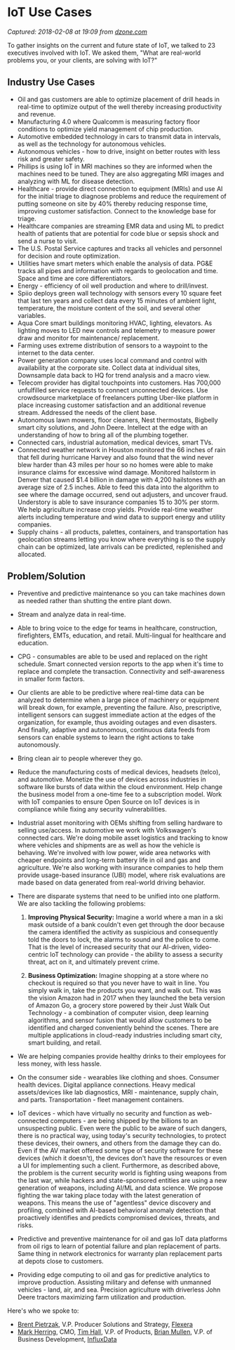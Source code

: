 # IoT Use Cases

_Captured: 2018-02-08 at 19:09 from [dzone.com](https://dzone.com/articles/iot-use-cases?edition=360091&utm_source=Daily%20Digest&utm_medium=email&utm_campaign=Daily%20Digest%202018-02-08)_

To gather insights on the current and future state of IoT, we talked to 23 executives involved with IoT. We asked them, "What are real-world problems you, or your clients, are solving with IoT?"

## Industry Use Cases

  * Oil and gas customers are able to optimize placement of drill heads in real-time to optimize output of the well thereby increasing productivity and revenue.
  * Manufacturing 4.0 where Qualcomm is measuring factory floor conditions to optimize yield management of chip production.
  * Automotive embedded technology in cars to transmit data in intervals, as well as the technology for autonomous vehicles. 
  * Autonomous vehicles - how to drive, insight on better routes with less risk and greater safety.
  * Phillips is using IoT in MRI machines so they are informed when the machines need to be tuned. They are also aggregating MRI images and analyzing with ML for disease detection.
  * Healthcare - provide direct connection to equipment (MRIs) and use AI for the initial triage to diagnose problems and reduce the requirement of putting someone on site by 40% thereby reducing response time, improving customer satisfaction. Connect to the knowledge base for triage.
  * Healthcare companies are streaming EMR data and using ML to predict health of patients that are potential for code blue or sepsis shock and send a nurse to visit.
  * The U.S. Postal Service captures and tracks all vehicles and personnel for decision and route optimization.
  * Utilities have smart meters which enable the analysis of data. PG&E tracks all pipes and information with regards to geolocation and time. Space and time are core differentiators.
  * Energy - efficiency of oil well production and where to drill/invest.
  * Spiio deploys green wall technology with sensors every 10 square feet that last ten years and collect data every 15 minutes of ambient light, temperature, the moisture content of the soil, and several other variables.
  * Aqua Core smart buildings monitoring HVAC, lighting, elevators. As lighting moves to LED new controls and telemetry to measure power draw and monitor for maintenance/ replacement.
  * Farming uses extreme distribution of sensors to a waypoint to the internet to the data center.
  * Power generation company uses local command and control with availability at the corporate site. Collect data at individual sites, Downsample data back to HQ for trend analysis and a macro view.
  * Telecom provider has digital touchpoints into customers. Has 700,000 unfulfilled service requests to connect unconnected devices. Use crowdsource marketplace of freelancers putting Uber-like platform in place increasing customer satisfaction and an additional revenue stream. Addressed the needs of the client base.
  * Autonomous lawn mowers, floor cleaners, Nest thermostats, Bigbelly smart city solutions, and John Deere. Intellect at the edge with an understanding of how to bring all of the plumbing together.
  * Connected cars, industrial automation, medical devices, smart TVs.
  * Connected weather network in Houston monitored the 66 inches of rain that fell during hurricane Harvey and also found that the wind never blew harder than 43 miles per hour so no homes were able to make insurance claims for excessive wind damage. Monitored hailstorm in Denver that caused $1.4 billion in damage with 4,200 hailstones with an average size of 2.5 inches. Able to feed this data into the algorithm to see where the damage occurred, send out adjusters, and uncover fraud. Understory is able to save insurance companies 15 to 30% per storm. We help agriculture increase crop yields. Provide real-time weather alerts including temperature and wind data to support energy and utility companies.
  * Supply chains - all products, palettes, containers, and transportation has geolocation streams letting you know where everything is so the supply chain can be optimized, late arrivals can be predicted, replenished and allocated.

## Problem/Solution

* Preventive and predictive maintenance so you can take machines down as needed rather than shutting the entire plant down.
* Stream and analyze data in real-time.
* Able to bring voice to the edge for teams in healthcare, construction, firefighters, EMTs, education, and retail. Multi-lingual for healthcare and education.
* CPG - consumables are able to be used and replaced on the right schedule. Smart connected version reports to the app when it's time to replace and complete the transaction. Connectivity and self-awareness in smaller form factors.
* Our clients are able to be predictive where real-time data can be analyzed to determine when a large piece of machinery or equipment will break down, for example, preventing the failure. Also, prescriptive, intelligent sensors can suggest immediate action at the edges of the organization, for example, thus avoiding outages and even disasters. And finally, adaptive and autonomous, continuous data feeds from sensors can enable systems to learn the right actions to take autonomously.
* Bring clean air to people wherever they go.
* Reduce the manufacturing costs of medical devices, headsets (telco), and automotive. Monetize the use of devices across industries in software like bursts of data within the cloud environment. Help change the business model from a one-time fee to a subscription model. Work with IoT companies to ensure Open Source on IoT devices is in compliance while fixing any security vulnerabilities.
* Industrial asset monitoring with OEMs shifting from selling hardware to selling use/access. In automotive we work with Volkswagen's connected cars. We're doing mobile asset logistics and tracking to know where vehicles and shipments are as well as how the vehicle is behaving. We're involved with low power, wide area networks with cheaper endpoints and long-term battery life in oil and gas and agriculture. We're also working with insurance companies to help them provide usage-based insurance (UBI) model, where risk evaluations are made based on data generated from real-world driving behavior.
* There are disparate systems that need to be unified into one platform. We are also tackling the following problems: 
  
  1) **Improving Physical Security:** Imagine a world where a man in a ski mask outside of a bank couldn't even get through the door because the camera identified the activity as suspicious and consequently told the doors to lock, the alarms to sound and the police to come. That is the level of increased security that our AI-driven, video-centric IoT technology can provide - the ability to assess a security threat, act on it, and ultimately prevent crime. 
  
  2) **Business Optimization:** Imagine shopping at a store where no checkout is required so that you never have to wait in line. You simply walk in, take the products you want, and walk out. This was the vision Amazon had in 2017 when they launched the beta version of Amazon Go, a grocery store powered by their Just Walk Out Technology - a combination of computer vision, deep learning algorithms, and sensor fusion that would allow customers to be identified and charged conveniently behind the scenes. There are multiple applications in cloud-ready industries including smart city, smart building, and retail.
  
* We are helping companies provide healthy drinks to their employees for less money, with less hassle.
* On the consumer side - wearables like clothing and shoes. Consumer health devices. Digital appliance connections. Heavy medical assets/devices like lab diagnostics, MRI - maintenance, supply chain, and parts. Transportation - fleet management containers.
* IoT devices - which have virtually no security and function as web-connected computers - are being shipped by the billions to an unsuspecting public. Even were the public to be aware of such dangers, there is no practical way, using today's security technologies, to protect these devices, their owners, and others from the damage they can do. Even if the AV market offered some type of security software for these devices (which it doesn't), the devices don't have the resources or even a UI for implementing such a client. Furthermore, as described above, the problem is the current security world is fighting using weapons from the last war, while hackers and state-sponsored entities are using a new generation of weapons, including AI/ML and data science. We propose fighting the war taking place today with the latest generation of weapons. This means the use of "agentless" device discovery and profiling, combined with AI-based behavioral anomaly detection that proactively identifies and predicts compromised devices, threats, and risks.
* Predictive and preventive maintenance for oil and gas IoT data platforms from oil rigs to learn of potential failure and plan replacement of parts. Same thing in network electronics for warranty plan replacement parts at depots close to customers.
* Providing edge computing to oil and gas for predictive analytics to improve production. Assisting military and defense with unmanned vehicles - land, air, and sea. Precision agriculture with driverless John Deere tractors maximizing farm utilization and production.

Here's who we spoke to:

  * [Brent Pietrzak](https://www.linkedin.com/in/brentpietrzak/), V.P. Producer Solutions and Strategy, [Flexera](https://www.flexera.com/)
  * [Mark Herring](https://www.linkedin.com/in/herringmark/), CMO, [Tim Hall](https://www.linkedin.com/in/timehall/), V.P. of Products, [Brian Mullen](https://www.linkedin.com/in/brian-mullen-55622a4/), V.P. of Business Development, [InfluxData](https://www.influxdata.com/)
